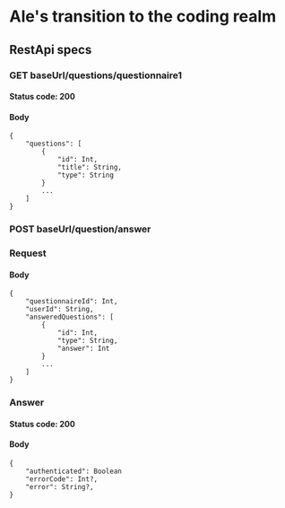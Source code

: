 # Ale's transition to the coding realm

## RestApi specs

### GET baseUrl/questions/questionnaire1
#### Status code: 200
#### Body
```
{   
    "questions": [
        {
            "id": Int,
            "title": String,
            "type": String
        }
        ...
    ]
}
```

### POST baseUrl/question/answer
### Request
#### Body
```
{
    "questionnaireId": Int,
    "userId": String,
    "answeredQuestions": [
        {
            "id": Int,
            "type": String,
            "answer": Int
        }
        ...
    ]
}
```

### Answer
#### Status code: 200
#### Body
```
{
    "authenticated": Boolean
    "errorCode": Int?,
    "error": String?,
}
```